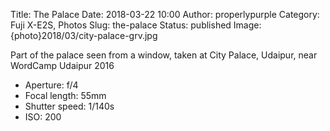 Title: The Palace
Date: 2018-03-22 10:00
Author: properlypurple
Category: Fuji X-E2S, Photos
Slug: the-palace
Status: published
Image: {photo}2018/03/city-palace-grv.jpg

Part of the palace seen from a window, taken at City Palace, Udaipur, near WordCamp Udaipur 2016

-   Aperture: f/4
-   Focal length: 55mm
-   Shutter speed: 1/140s
-   ISO: 200
